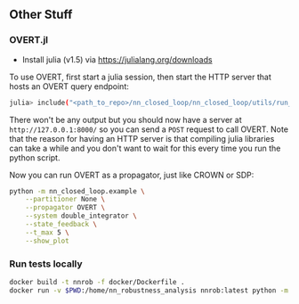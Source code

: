 ## Other Stuff

### OVERT.jl

- Install julia (v1.5) via https://julialang.org/downloads

To use OVERT, first start a julia session, then start the HTTP server that hosts an OVERT query endpoint:
```bash
julia> include("<path_to_repo>/nn_closed_loop/nn_closed_loop/utils/run_overt.jl")
```
There won't be any output but you should now have a server at `http://127.0.0.1:8000/` so you can send a `POST` request to call OVERT.
Note that the reason for having an HTTP server is that compiling julia libraries can take a while and you don't want to wait for this every time you run the python script.

Now you can run OVERT as a propagator, just like CROWN or SDP:
```bash
python -m nn_closed_loop.example \
    --partitioner None \
    --propagator OVERT \
    --system double_integrator \
    --state_feedback \
    --t_max 5 \
    --show_plot
```

### Run tests locally

```bash
docker build -t nnrob -f docker/Dockerfile .
docker run -v $PWD:/home/nn_robustness_analysis nnrob:latest python -m nn_closed_loop.tests.test
```
